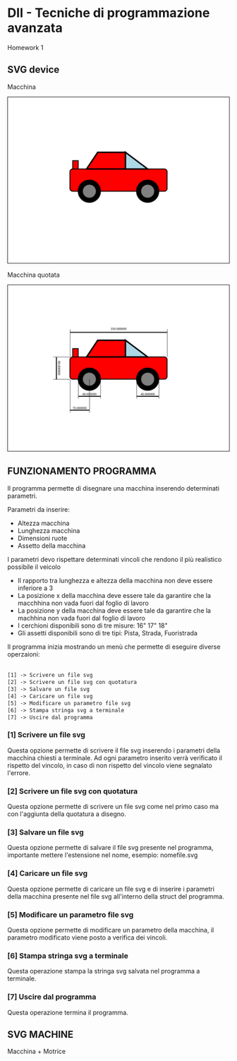 # DII - Tecniche di programmazione avanzata

Homework 1

## SVG device

Macchina

![](output/macchina.svg)

Macchina quotata

![](output/macchina_quotata.svg)

## FUNZIONAMENTO PROGRAMMA

Il programma permette di disegnare una macchina inserendo determinati parametri.

Parametri da inserire:
- Altezza macchina
- Lunghezza macchina
- Dimensioni ruote
- Assetto della macchina

I parametri devo rispettare determinati vincoli che rendono il più realistico possibile il veicolo

- Il rapporto tra lunghezza e altezza della macchina non deve essere inferiore a 3
- La posizione x della macchina deve essere tale da garantire che la macchhina non vada fuori dal foglio di lavoro
- La posizione y della macchina deve essere tale da garantire che la machhina non vada fuori dal foglio di lavoro
- I cerchioni disponibili sono di tre misure: 16" 17" 18"
- Gli assetti disponibili sono di tre tipi: Pista, Strada, Fuoristrada

Il programma inizia mostrando un menù che permette di eseguire diverse operzaioni:

~~~

[1] -> Scrivere un file svg
[2] -> Scrivere un file svg con quotatura
[3] -> Salvare un file svg 
[4] -> Caricare un file svg
[5] -> Modificare un parametro file svg
[6] -> Stampa stringa svg a terminale
[7] -> Uscire dal programma

~~~

### [1] Scrivere un file svg

Questa opzione permette di scrivere il file svg inserendo i parametri della macchina chiesti a terminale. Ad ogni parametro inserito verrà verificato il rispetto del vincolo, in caso di non rispetto del vincolo viene segnalato l'errore.

### [2] Scrivere un file svg con quotatura

Questa opzione permette di scrivere un file svg come nel primo caso ma con l'aggiunta della quotatura a disegno.

### [3] Salvare un file svg

Questa opzione permette di salvare il file svg presente nel programma, importante mettere l'estensione nel nome, esempio: nomefile.svg

### [4] Caricare un file svg

Questa opzione permette di caricare un file svg e di inserire i parametri della macchina presente nel file svg all'interno della struct del programma.

### [5] Modificare un parametro file svg

Questa opzione permette di modificare un parametro della macchina, il parametro modificato viene posto a verifica dei vincoli.

### [6] Stampa stringa svg a terminale

Questa operazione stampa la stringa svg salvata nel programma a terminale.

### [7] Uscire dal programma

Questa operazione termina il programma.

## SVG MACHINE

Macchina + Motrice

